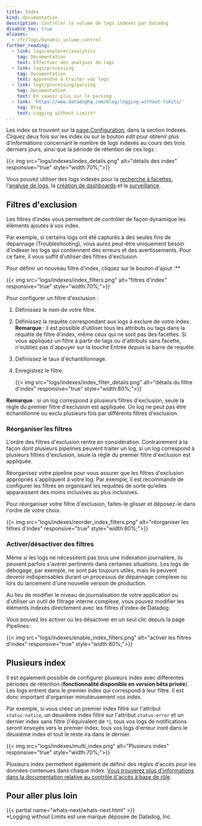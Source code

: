 ```yaml
---
title: Index
kind: documentation
description: Contrôler le volume de logs indexés par Datadog
disable_toc: true
aliases:
  - /fr/logs/dynamic_volume_control
further_reading:
  - link: logs/explorer/analytics
    tag: Documentation
    text: Effectuer des analyses de logs
  - link: logs/processing
    tag: Documentation
    text: Apprendre à traiter vos logs
  - link: logs/processing/parsing
    tag: Documentation
    text: En savoir plus sur le parsing
  - link: 'https://www.datadoghq.com/blog/logging-without-limits/'
    tag: Blog
    text: Logging without Limits*
---
```

Les index se trouvent sur la [page Configuration][1], dans la section Indexes. Cliquez deux fois sur les index ou sur le bouton *edit* pour obtenir plus d'informations concernant le nombre de logs indexés au cours des trois derniers jours, ainsi que la période de rétention de ces logs :

{{< img src="logs/indexes/index_details.png" alt="détails des index" responsive="true" style="width:70%;">}}

Vous pouvez utiliser des logs indexés pour la [recherche à facettes][2], l'[analyse de logs][3], la [création de dashboards][4] et la [surveillance][5].


## Filtres d'exclusion

Les filtres d'index vous permettent de contrôler de façon dynamique les éléments ajoutés à vos index.

Par exemple, si certains logs ont été capturés à des seules fins de dépannage (Troubleshooting), vous aurez peut-être uniquement besoin d'indexer les logs qui contiennent des erreurs et des avertissements. Pour ce faire, il vous suffit d'utiliser des filtres d'exclusion.

Pour définir un nouveau filtre d'index, cliquez sur le bouton d'ajout :**

{{< img src="logs/indexes/index_filters.png" alt="filtres d'index" responsive="true" style="width:70%;">}}

Pour configurer un filtre d'exclusion :

1. Définissez le nom de votre filtre.
2. Définissez la requête correspondant aux logs à exclure de votre index.
    **Remarque** : il est possible d'utiliser tous les attributs ou tags dans la requête de filtre d'index, même ceux qui ne sont pas des facettes. Si vous appliquez un filtre à partir de tags ou d'attributs sans facette, n'oubliez pas d'appuyer sur la touche Entrée depuis la barre de requête.
3. Définissez le taux d'échantillonnage.
4. Enregistrez le filtre.

    {{< img src="logs/indexes/index_filter_details.png" alt="détails du filtre d'index" responsive="true" style="width:80%;">}}

**Remarque** : si un log correspond à plusieurs filtres d'exclusion, seule la règle du premier filtre d'exclusion est appliquée. Un log ne peut pas être échantillonné ou exclu plusieurs fois par différents filtres d'exclusion. 

### Réorganiser les filtres

L'ordre des filtres d'exclusion rentre en considération. Contrairement à la façon dont plusieurs pipelines peuvent traiter un log, si un log correspond à plusieurs filtres d'exclusion, seule la règle du premier filtre d'exclusion est appliquée.

Réorganisez votre pipeline pour vous assurer que les filtres d'exclusion appropriés s'appliquent à votre log. Par exemple, il est recommandé de configurer les filtres en organisant les requêtes de sorte qu'elles apparaissent des moins inclusives au plus inclusives.

Pour réorganiser votre filtre d'exclusion, faites-le glisser et déposez-le dans l'ordre de votre choix.

{{< img src="logs/indexes/reorder_index_filters.png" alt="réorganiser les filtres d'index" responsive="true" style="width:80%;">}}

### Activer/désactiver des filtres

Même si les logs ne nécessitent pas tous une indexation journalière, ils peuvent parfois s'avérer pertinents dans certaines situations.
Les logs de débogage, par exemple, ne sont pas toujours utiles, mais ils peuvent devenir indispensables durant un processus de dépannage complexe ou lors du lancement d'une nouvelle version de production.

Au lieu de modifier le niveau de journalisation de votre application ou d'utiliser un outil de filtrage interne complexe, vous pouvez modifier les éléments indexés directement avec les filtres d'index de Datadog.

Vous pouvez les activer ou les désactiver en un seul clic depuis la page Pipelines :

{{< img src="logs/indexes/enable_index_filters.png" alt="activer les filtres d'index" responsive="true" style="width:80%;">}}

## Plusieurs index

Il est également possible de configurer plusieurs index avec différentes périodes de rétention (**fonctionnalité disponible en version bêta privée**).
Les logs entrent dans le premier index qui correspond à leur filtre. Il est donc important d'organiser minutieusement vos index.

Par exemple, si vous créez un premier index filtré sur l'attribut `status:notice`, un deuxième index filtré sur l'attribut `status:error` et un dernier index sans filtre (l'équivalent de `*`), tous vos logs de notifications seront envoyés vers le premier index, tous vos logs d'erreur iront dans le deuxième index et tout le reste ira dans le dernier.

{{< img src="logs/indexes/multi_index.png" alt="Plusieurs index" responsive="true" style="width:70%;">}}

Plusieurs index permettent également de définir des règles d'accès pour les données contenues dans chaque index. [Vous trouverez plus d'informations dans la documentation relative au contrôle d'accès à base de rôle][6].

## Pour aller plus loin

{{< partial name="whats-next/whats-next.html" >}}
<br>
*Logging without Limits est une marque déposée de Datadog, Inc.

[1]: https://app.datadoghq.com/logs/pipelines/indexes
[2]: /fr/logs/explorer/?tab=facets#setup
[3]: /fr/logs/explorer/analytics
[4]: /fr/logs/explorer/analytics/#dashboard
[5]: /fr/monitors/monitor_types/log
[6]: /fr/account_management/rbac